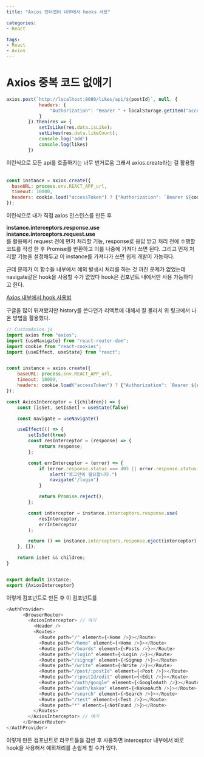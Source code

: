 ```yaml
---
title: "Axios 인터셉터 내부에서 hooks 사용"

categories:
- React

tags:
- React
- Axios
---
```


# Axios 중복 코드 없애기

```javascript
axios.post(`http://localhost:8080/likes/api/${postId}`, null, {
			headers: {
				"Authorization": "Bearer " + localStorage.getItem("access_token"),
			}
		}).then(res => {
			setIsLike(res.data.isLike);
			setLikes(res.data.likeCount);
			console.log('add')
			console.log(likes)
		})
```

이런식으로 모든 api를 호출하기는 너무 번거로움
그래서 axios.create라는 걸 활용함
<br>
<br>

```javascript
const instance = axios.create({
  baseURL: process.env.REACT_APP_url,
  timeout: 10000,
  headers: cookie.load("accessToken") ? {"Authorization": `Bearer ${cookie.load("accessToken")}`} : undefined
});
```

이런식으로 내가 직접 axios 인스턴스를 만든 후

**instance.interceptors.response.use**   
**instance.interceptors.request.use**   
를 활용해서 request 전에 먼저 처리할 기능, response로 응답 받고 처리 전에
수행할 코드를 작성 한 후 Promise를 반환하고 이를 나중에 가져다 쓰면 된다.
그리고 먼저 처리할 기능을 설정해두고 이 instance를 가져다가 쓰면 쉽게 개발이 가능하다.

근데 문제가 이 함수들 내부에서 예외 발생시 처리를 하는 것 까진 문제가 없었는데   
navigate같은 hook을 사용할 수가 없었다
hook은 컴포넌트 내에서만 사용 가능하다고 한다.

[Axios 내부에서 hook 사용법](https://dev.to/arianhamdi/react-hooks-in-axios-interceptors-3e1h)

구글을 많이 뒤져봤지만 history를 쓴다던가 리액트에 대해서 잘 몰라서
위 링크에서 나온 방법을 활용했다.

```javascript
// CustomAxios.js
import axios from "axios";
import {useNavigate} from "react-router-dom";
import cookie from "react-cookies";
import {useEffect, useState} from "react";


const instance = axios.create({
	baseURL: process.env.REACT_APP_url,
	timeout: 10000,
	headers: cookie.load("accessToken") ? {"Authorization": `Bearer ${cookie.load("accessToken")}`} : undefined
});

const AxiosInterceptor = ({children}) => {
	const [isSet, setIsSet] = useState(false)

	const navigate = useNavigate()

	useEffect(() => {
		setIsSet(true)
		const resInterceptor = (response) => {
			return response;
		};

		const errInterceptor = (error) => {
			if (error.response.status === 403 || error.response.status === 404) {
				alert("로그인이 필요합니다.")
				navigate('/login')
			}

			return Promise.reject();
		};

		const interceptor = instance.interceptors.response.use(
			resInterceptor,
			errInterceptor
		);

		return () => instance.interceptors.response.eject(interceptor);
	}, []);

	return isSet && children;
}


export default instance;
export {AxiosInterceptor}
```

이렇게 컴포넌트로 만든 후 이 컴포넌트를 

```javascript
<AuthProvider>
      <BrowserRouter>
        <AxiosInterceptor> // 여기
          <Header />
          <Routes>
            <Route path="/" element={<Home />}></Route>
            <Route path="/home" element={<Home />}></Route>
            <Route path="/boards" element={<Posts />}></Route>
            <Route path="/login" element={<Login />}></Route>
            <Route path="/signup" element={<Signup />}></Route>
            <Route path="/write" element={<Write />}></Route>
            <Route path="/post/:postId" element={<Post />}></Route>
            <Route path="/:postId/edit" element={<Edit />}></Route>
            <Route path="/auth/google" element={<GoogleAuth />}></Route>
            <Route path="/auth/kakao" element={<KakaoAuth />}></Route>
            <Route path="/search" element={<Search />}></Route>
            <Route path="/test" element={<Test />}></Route>
            <Route path="*" element={<NotFound />}></Route>
          </Routes>
        </AxiosInterceptor> // 여기
      </BrowserRouter>
</AuthProvider>
```
이렇게 만든 컴포넌트로 라우트들을 감싼 후 사용하면 
interceptor 내부에서 바로 hook을 사용해서
예외처리를 손쉽게 할 수가 있다.